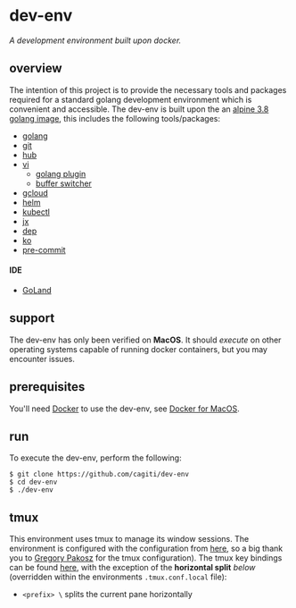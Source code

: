 # dev-env
_A development environment built upon docker._

## overview
The intention of this project is to provide the necessary tools and packages required for a standard golang development environment which is convenient and accessible. The dev-env is built upon the an [alpine 3.8 golang image](https://hub.docker.com/_/golang), this includes the following tools/packages:
- [golang](https://golang.org/)
- [git](https://git-scm.com/)
- [hub](https://github.com/github/hub)
- [vi](https://www.vim.org/)
  - [golang plugin](https://github.com/fatih/vim-go)
  - [buffer switcher](https://github.com/manniwood/vim-buf)
- [gcloud](https://cloud.google.com/sdk/gcloud/)
- [helm](https://helm.sh/)
- [kubectl](https://kubernetes.io/docs/tasks/tools/install-kubectl/)
- [jx](https://github.com/jenkins-x/jx)
- [dep](https://github.com/golang/dep)
- [ko](https://github.com/google/go-containerregistry/tree/master/cmd/ko)
- [pre-commit](https://pre-commit.com/)
#### IDE
- [GoLand](docs/goland.md)

## support
The dev-env has only been verified on **MacOS**. It should _execute_ on other operating systems capable of running docker containers, but you may encounter issues.

## prerequisites
You'll need [Docker](https://www.docker.com/) to use the dev-env, see [Docker for MacOS](https://hub.docker.com/editions/community/docker-ce-desktop-mac).

## run
To execute the dev-env, perform the following:
```
$ git clone https://github.com/cagiti/dev-env
$ cd dev-env
$ ./dev-env
```

## tmux
This environment uses tmux to manage its window sessions. The environment is configured with the configuration from [here](https://github.com/gpakosz/.tmux), so a big thank you to [Gregory Pakosz](https://github.com/gpakosz) for the tmux configuration). The tmux key bindings can be found [here](https://github.com/gpakosz/.tmux#bindings), with the exception of the **horizontal split** _below_ (overridden within the environments `.tmux.conf.local` file):
- `<prefix> \` splits the current pane horizontally
